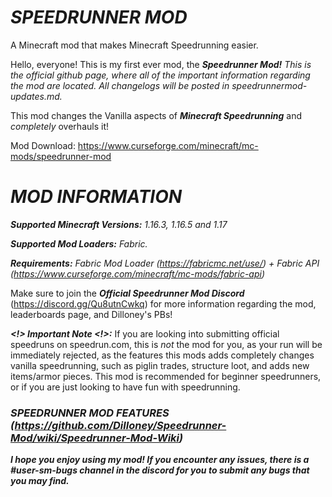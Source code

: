 # _SPEEDRUNNER MOD_
A Minecraft mod that makes Minecraft Speedrunning easier.

Hello, everyone! This is my first ever mod, the **_Speedrunner Mod!_**
_This is the official github page, where all of the important information regarding the mod are located. All changelogs will be posted in speedrunnermod-updates.md._

This mod changes the Vanilla aspects of **_Minecraft Speedrunning_** and _completely_ overhauls it!

Mod Download: https://www.curseforge.com/minecraft/mc-mods/speedrunner-mod

# _MOD INFORMATION_

**_Supported Minecraft Versions:_** _1.16.3, 1.16.5 and 1.17_

**_Supported Mod Loaders:_** *Fabric.*

**_Requirements:_** _Fabric Mod Loader (https://fabricmc.net/use/) + Fabric API (https://www.curseforge.com/minecraft/mc-mods/fabric-api)_

Make sure to join the **_Official Speedrunner Mod Discord_** (https://discord.gg/Qu8utnCwkq) for more information regarding the mod, leaderboards page, and Dilloney's PBs!

**_<!> Important Note <!>:_** If you are looking into submitting official speedruns on speedrun.com, this is *not* the mod for you, as your run will be immediately rejected, as the features this mods adds completely changes vanilla speedrunning, such as piglin trades, structure loot, and adds new items/armor pieces. This mod is recommended for beginner speedrunners, or if you are just looking to have fun with speedrunning.

### _SPEEDRUNNER MOD FEATURES (https://github.com/Dilloney/Speedrunner-Mod/wiki/Speedrunner-Mod-Wiki)_

**_I hope you enjoy using my mod! If you encounter any issues, there is a #user-sm-bugs channel in the discord for you to submit any bugs that you may find._**
